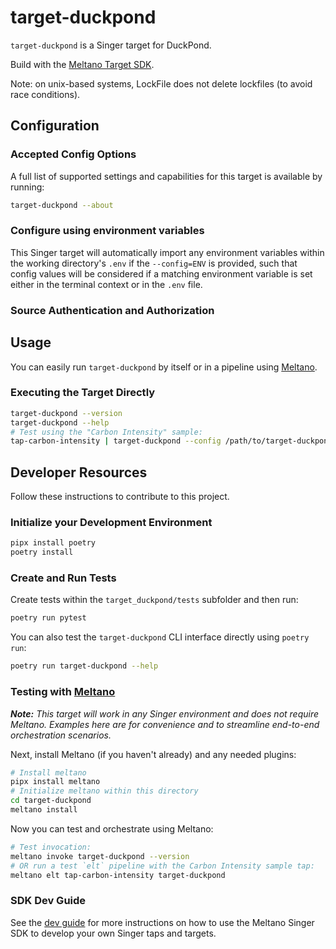 # target-duckpond

`target-duckpond` is a Singer target for DuckPond.

Build with the [Meltano Target SDK](https://sdk.meltano.com).

Note: on unix-based systems, LockFile does not delete lockfiles (to avoid race conditions).

<!--

Developer TODO: Update the below as needed to correctly describe the install procedure. For instance, if you do not have a PyPi repo, or if you want users to directly install from your git repo, you can modify this step as appropriate.

## Installation

Install from PyPi:

```bash
pipx install target-duckpond
```

Install from GitHub:

```bash
pipx install git+https://github.com/ORG_NAME/target-duckpond.git@main
```

-->

## Configuration

### Accepted Config Options

<!--
Developer TODO: Provide a list of config options accepted by the target.

This section can be created by copy-pasting the CLI output from:

```
target-duckpond --about --format=markdown
```
-->

A full list of supported settings and capabilities for this
target is available by running:

```bash
target-duckpond --about
```

### Configure using environment variables

This Singer target will automatically import any environment variables within the working directory's
`.env` if the `--config=ENV` is provided, such that config values will be considered if a matching
environment variable is set either in the terminal context or in the `.env` file.

### Source Authentication and Authorization

<!--
Developer TODO: If your target requires special access on the destination system, or any special authentication requirements, provide those here.
-->

## Usage

You can easily run `target-duckpond` by itself or in a pipeline using [Meltano](https://meltano.com/).

### Executing the Target Directly

```bash
target-duckpond --version
target-duckpond --help
# Test using the "Carbon Intensity" sample:
tap-carbon-intensity | target-duckpond --config /path/to/target-duckpond-config.json
```

## Developer Resources

Follow these instructions to contribute to this project.

### Initialize your Development Environment

```bash
pipx install poetry
poetry install
```

### Create and Run Tests

Create tests within the `target_duckpond/tests` subfolder and
then run:

```bash
poetry run pytest
```

You can also test the `target-duckpond` CLI interface directly using `poetry run`:

```bash
poetry run target-duckpond --help
```

### Testing with [Meltano](https://meltano.com/)

_**Note:** This target will work in any Singer environment and does not require Meltano.
Examples here are for convenience and to streamline end-to-end orchestration scenarios._

<!--
Developer TODO:
Your project comes with a custom `meltano.yml` project file already created. Open the `meltano.yml` and follow any "TODO" items listed in
the file.
-->

Next, install Meltano (if you haven't already) and any needed plugins:

```bash
# Install meltano
pipx install meltano
# Initialize meltano within this directory
cd target-duckpond
meltano install
```

Now you can test and orchestrate using Meltano:

```bash
# Test invocation:
meltano invoke target-duckpond --version
# OR run a test `elt` pipeline with the Carbon Intensity sample tap:
meltano elt tap-carbon-intensity target-duckpond
```

### SDK Dev Guide

See the [dev guide](https://sdk.meltano.com/en/latest/dev_guide.html) for more instructions on how to use the Meltano Singer SDK to
develop your own Singer taps and targets.
